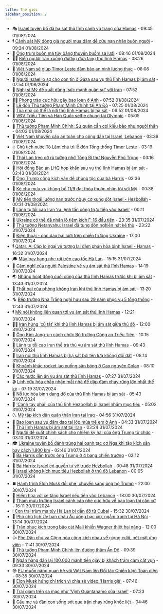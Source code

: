 ```yaml
---
title: Thế giới
sidebar_position: 2
---
```


<!-- vnexpress-the-gioi:START -->
- 🎭 [Israel tuyên bố đã hạ sát thủ lĩnh cánh vũ trang của Hamas](https://vnexpress.net/israel-tuyen-bo-da-ha-sat-thu-linh-canh-vu-trang-cua-hamas-4776664.html) - 09:45 01/08/2024
- 🕴 [Cảnh sát Mỹ đóng giả người mua dâm để cứu nạn nhân buôn người](https://vnexpress.net/canh-sat-my-dong-gia-nguoi-mua-dam-de-cuu-nan-nhan-buon-nguoi-4776478.html) - 09:24 01/08/2024
- 🤭 [Ông trùm buôn ma túy bằng thuyền buồm sa lưới](https://vnexpress.net/ong-trum-buon-ma-tuy-bang-thuyen-buom-sa-luoi-4776422.html) - 08:46 01/08/2024
- 🧑‍💻 [Biển người Iran xuống đường đưa tang thủ lĩnh Hamas](https://vnexpress.net/bien-nguoi-iran-xuong-duong-dua-tang-thu-linh-hamas-4776598.html) - 08:26 01/08/2024
- 🦏 [Việt Nam sẽ giúp Timor Leste đảm bảo an ninh lương thực](https://vnexpress.net/viet-nam-se-giup-timor-leste-dam-bao-an-ninh-luong-thuc-4776589.html) - 08:08 01/08/2024
- 🦒 [Người Israel lo sợ cho con tin ở Gaza sau vụ thủ lĩnh Hamas bị ám sát](https://vnexpress.net/nguoi-israel-lo-so-cho-con-tin-o-gaza-sau-vu-thu-linh-hamas-bi-am-sat-4776436.html) - 07:54 01/08/2024
- 🌈 [Nghị sĩ Mỹ đề xuất dùng &#39;sức mạnh quân sự&#39; với Iran](https://vnexpress.net/nghi-si-my-de-xuat-dung-suc-manh-quan-su-voi-iran-4776559.html) - 07:52 01/08/2024
- 🧑‍🏫 [Phong trào cực hữu gây bạo loạn ở Anh](https://vnexpress.net/phong-trao-cuc-huu-gay-bao-loan-o-anh-4776490.html) - 07:52 01/08/2024
- 🐲 [Lễ đón Thủ tướng Phạm Minh Chính tại Ấn Độ](https://vnexpress.net/le-don-thu-tuong-pham-minh-chinh-tai-an-do-4776569.html) - 07:25 01/08/2024
- 🦒 [Tòa nhà có thể là nơi thủ lĩnh Hamas bị hạ sát](https://vnexpress.net/toa-nha-co-the-la-noi-thu-linh-hamas-bi-ha-sat-4776494.html) - 06:52 01/08/2024
- 🐻 [VĐV Triều Tiên và Hàn Quốc selfie chung tại Olympic](https://vnexpress.net/vdv-trieu-tien-va-han-quoc-selfie-chung-tai-olympic-4776508.html) - 05:05 01/08/2024
- 🚀 [Thủ tướng Phạm Minh Chính: Sứ quán cần coi kiều bào như người thân](https://vnexpress.net/thu-tuong-pham-minh-chinh-su-quan-can-coi-kieu-bao-nhu-nguoi-than-4776331.html) - 04:03 01/08/2024
- 🥰 [Việt Nam khuyến cáo an toàn cho công dân tại Israel, Lebanon](https://vnexpress.net/viet-nam-khuyen-cao-an-toan-cho-cong-dan-tai-israel-lebanon-4776439.html) - 03:39 01/08/2024
- 🔥 [Chủ tịch nước Tô Lâm chủ trì lễ đón Tổng thống Timor Leste](https://vnexpress.net/chu-tich-nuoc-to-lam-chu-tri-le-don-tong-thong-timor-leste-4776466.html) - 03:19 01/08/2024
- 🥳 [Thái Lan treo cờ rủ tưởng nhớ Tổng Bí thư Nguyễn Phú Trọng](https://vnexpress.net/thai-lan-treo-co-ru-tuong-nho-tong-bi-thu-nguyen-phu-trong-4776414.html) - 03:16 01/08/2024
- 💼 [Hội đồng Bảo an LHQ họp khẩn sau vụ thủ lĩnh Hamas bị ám sát](https://vnexpress.net/hoi-dong-bao-an-lhq-hop-khan-sau-vu-thu-linh-hamas-bi-am-sat-4776380.html) - 02:43 01/08/2024
- 🤡 [Ông Trump công kích vấn đề chủng tộc của bà Harris](https://vnexpress.net/ong-trump-cong-kich-van-de-chung-toc-cua-ba-harris-4776366.html) - 02:36 01/08/2024
- 🌁 [Kẻ chủ mưu vụ khủng bố 11/9 đạt thỏa thuận nhận tội với Mỹ](https://vnexpress.net/ke-chu-muu-vu-khung-bo-11-9-dat-thoa-thuan-nhan-toi-voi-my-4776349.html) - 00:38 01/08/2024
- 🤩 [Mỹ tiến thoái lưỡng nan trước nguy cơ xung đột Israel - Hezbollah](https://vnexpress.net/my-tien-thoai-luong-nan-truoc-nguy-co-xung-dot-israel-hezbollah-4775973.html) - 00:31 01/08/2024
- 🎉 [Lãnh tụ tối cao Iran &#39;ra lệnh tấn công trực tiếp vào Israel&#39;](https://vnexpress.net/lanh-tu-toi-cao-iran-ra-lenh-tan-cong-truc-tiep-vao-israel-4776350.html) - 00:11 01/08/2024
- 🎉 [Ukraine có thể đã nhận lô tiêm kích F-16 đầu tiên](https://vnexpress.net/ukraine-co-the-da-nhan-lo-tiem-kich-f-16-dau-tien-4776336.html) - 23:35 31/07/2024
- 🌁 [Thủ tướng Netanyahu: Israel đã tung đòn nghiền nát kẻ thù](https://vnexpress.net/thu-tuong-netanyahu-israel-da-tung-don-nghien-nat-ke-thu-4776339.html) - 23:22 31/07/2024
- 🌊 [Điện thoại - con dao hai lưỡi trên chiến trường Ukraine](https://vnexpress.net/dien-thoai-con-dao-hai-luoi-tren-chien-truong-ukraine-4774165.html) - 17:00 31/07/2024
- 🕴 [Qatar, Ai Cập lo ngại về tương lai đàm phán hòa bình Israel - Hamas](https://vnexpress.net/qatar-ai-cap-lo-ngai-ve-tuong-lai-dam-phan-hoa-binh-israel-hamas-4776326.html) - 16:32 31/07/2024
- 🎓 [Máy bay hạng nhẹ rơi trên cao tốc Hà Lan](https://vnexpress.net/may-bay-hang-nhe-roi-tren-cao-toc-ha-lan-4776321.html) - 15:15 31/07/2024
- 🦩 [Cảm nghĩ của người Palestine về vụ ám sát thủ lĩnh Hamas](https://vnexpress.net/cam-nghi-cua-nguoi-palestine-ve-vu-am-sat-thu-linh-hamas-4776306.html) - 14:19 31/07/2024
- 🌏 [Những hoạt động cuối cùng của thủ lĩnh Hamas trước khi bị ám sát](https://vnexpress.net/nhung-hoat-dong-cuoi-cung-cua-thu-linh-hamas-truoc-khi-bi-am-sat-4776257.html) - 13:43 31/07/2024
- 🌋 [Thất bại của phòng không Iran khi thủ lĩnh Hamas bị ám sát](https://vnexpress.net/that-bai-cua-phong-khong-iran-khi-thu-linh-hamas-bi-am-sat-4776179.html) - 13:20 31/07/2024
- 🪜 [Bếp trưởng Nhà Trắng nghỉ hưu sau 29 năm phục vụ 5 tổng thống](https://vnexpress.net/bep-truong-nha-trang-nghi-huu-sau-29-nam-phuc-vu-5-tong-thong-4776171.html) - 12:43 31/07/2024
- 🕴 [Mỹ nói không liên quan tới vụ ám sát thủ lĩnh Hamas](https://vnexpress.net/my-noi-khong-lien-quan-toi-vu-am-sat-thu-linh-hamas-4776293.html) - 12:21 31/07/2024
- 🧑‍🏫 [Iran hứng &#39;cú tát&#39; khi thủ lĩnh Hamas bị ám sát giữa thủ đô](https://vnexpress.net/iran-hung-cu-tat-khi-thu-linh-hamas-bi-am-sat-giua-thu-do-4776204.html) - 12:00 31/07/2024
- 🌮 [Ông Kim Jong-un cách chức Bộ trưởng Công an Triều Tiên](https://vnexpress.net/ong-kim-jong-un-cach-chuc-bo-truong-cong-an-trieu-tien-4776230.html) - 10:15 31/07/2024
- 🚦 [Lãnh tụ tối cao Iran thề trả thù vụ ám sát thủ lĩnh Hamas](https://vnexpress.net/lanh-tu-toi-cao-iran-the-tra-thu-vu-am-sat-thu-linh-hamas-4776250.html) - 09:43 31/07/2024
- 💫 [Iran nói thủ lĩnh Hamas bị hạ sát bởi tên lửa không đối đất](https://vnexpress.net/iran-noi-thu-linh-hamas-bi-ha-sat-boi-ten-lua-khong-doi-dat-4776159.html) - 08:14 31/07/2024
- 🤡 [Khoảnh khắc rocket lao xuống sân bóng ở Cao nguyên Golan](https://vnexpress.net/khoanh-khac-rocket-lao-xuong-san-bong-o-cao-nguyen-golan-4776008.html) - 08:10 31/07/2024
- 🦣 [Các nước lên án vụ ám sát thủ lĩnh Hamas](https://vnexpress.net/cac-nuoc-len-an-vu-am-sat-thu-linh-hamas-4776089.html) - 07:27 31/07/2024
- 🎬 [Lính cứu hỏa chấp nhận mất nhà để dập đám cháy rừng lớn nhất thế kỷ](https://vnexpress.net/linh-cuu-hoa-chap-nhan-mat-nha-de-dap-dam-chay-rung-lon-nhat-the-ky-4775972.html) - 07:19 31/07/2024
- 🎉 [Nỗ lực hòa bình dang dở của thủ lĩnh Hamas bị ám sát](https://vnexpress.net/no-luc-hoa-binh-dang-do-cua-thu-linh-hamas-bi-am-sat-4776090.html) - 05:43 31/07/2024
- 🎡 [&#39;Cánh tay phải&#39; của thủ lĩnh Hezbollah bị Israel nhắm mục tiêu](https://vnexpress.net/canh-tay-phai-cua-thu-linh-hezbollah-bi-israel-nham-muc-tieu-4776009.html) - 05:02 31/07/2024
- 🌜 [Mỹ tập kích dân quân thân Iran tại Iraq](https://vnexpress.net/my-tap-kich-dan-quan-than-iran-tai-iraq-4776086.html) - 04:56 31/07/2024
- 🎡 [Bạo loạn sau vụ đâm dao tại lớp múa trẻ em ở Anh](https://vnexpress.net/bao-loan-sau-vu-dam-dao-tai-lop-mua-tre-em-o-anh-4775975.html) - 04:33 31/07/2024
- 🤗 [Thủ lĩnh Hamas bị ám sát tại Iran](https://vnexpress.net/thu-linh-hamas-bi-am-sat-tai-iran-4776046-tong-thuat.html) - 03:24 31/07/2024
- 🦩 [Người đề xuất chính sách cho nhiệm kỳ hai của ông Trump từ chức](https://vnexpress.net/nguoi-de-xuat-chinh-sach-cho-nhiem-ky-hai-cua-ong-trump-tu-chuc-4775993.html) - 03:10 31/07/2024
- 🎓 [Ukraine tuyên bố đánh trúng hai oanh tạc cơ Nga khi tập kích sân bay cách 1.800 km](https://vnexpress.net/ukraine-tuyen-bo-danh-trung-hai-oanh-tac-co-nga-khi-tap-kich-san-bay-cach-1-800-km-4775966.html) - 02:46 31/07/2024
- 🌁 [Bà Harris dẫn trước ông Trump ở 4 bang chiến trường](https://vnexpress.net/ba-harris-dan-truoc-ong-trump-o-4-bang-chien-truong-4775959.html) - 02:12 31/07/2024
- 🤩 [Bà Harris: Israel có quyền tự vệ trước Hezbollah](https://vnexpress.net/ba-harris-israel-co-quyen-tu-ve-truoc-hezbollah-4775939.html) - 00:48 31/07/2024
- 👹 [Israel không kích mục tiêu Hezbollah ở thủ đô Lebanon](https://vnexpress.net/israel-khong-kich-muc-tieu-hezbollah-o-thu-do-lebanon-4775942.html) - 00:05 31/07/2024
- ⛽️ [Hành trình Elon Musk đổi phe, chuyển sang ủng hộ Trump](https://vnexpress.net/hanh-trinh-elon-musk-doi-phe-chuyen-sang-ung-ho-trump-4775462.html) - 22:00 30/07/2024
- 🚀 [Hiểm họa với xe tăng Israel nếu tiến vào Lebanon](https://vnexpress.net/hiem-hoa-voi-xe-tang-israel-neu-tien-vao-lebanon-4774119.html) - 18:00 30/07/2024
- 🎡 [Tham mưu trưởng Israel cảnh cáo phe cực hữu về bạo loạn tại căn cứ](https://vnexpress.net/tham-muu-truong-israel-canh-cao-phe-cuc-huu-ve-bao-loan-tai-can-cu-4775767.html) - 16:11 30/07/2024
- 🕯 [Con trai trùm ma túy Hà Lan bị dẫn độ từ Dubai](https://vnexpress.net/con-trai-trum-ma-tuy-ha-lan-bi-dan-do-tu-dubai-4775769.html) - 15:32 30/07/2024
- 🐻 [Phó chủ tịch Ủy ban châu Âu uống bạc xỉu, ngắm tranh tại Hà Nội](https://vnexpress.net/pho-chu-tich-uy-ban-chau-au-uong-bac-xiu-ngam-tranh-tai-ha-noi-4775885.html) - 13:14 30/07/2024
- 🚦 [Trận phục kích trong bão cát Mali khiến Wagner thiệt hại nặng](https://vnexpress.net/tran-phuc-kich-trong-bao-cat-mali-khien-wagner-thiet-hai-nang-4775704.html) - 12:00 30/07/2024
- 👍 [Phe Dân chủ và Cộng hòa công kích nhau về giọng cười, nét mặt ứng viên](https://vnexpress.net/phe-dan-chu-va-cong-hoa-cong-kich-nhau-ve-giong-cuoi-net-mat-ung-vien-4775676.html) - 11:41 30/07/2024
- 🚀 [Thủ tướng Phạm Minh Chính lên đường thăm Ấn Độ](https://vnexpress.net/thu-tuong-pham-minh-chinh-len-duong-tham-an-do-4775743.html) - 09:39 30/07/2024
- 🌮 [Ngân hàng dán lại 100.000 mảnh tiền giấy bị khách trầm cảm cắt vụn](https://vnexpress.net/ngan-hang-dan-lai-100-000-manh-tien-giay-bi-khach-tram-cam-cat-vun-4775740.html) - 09:33 30/07/2024
- 😎 [EU muốn nâng quan hệ với Việt Nam lên Đối tác Chiến lược Toàn diện](https://vnexpress.net/eu-muon-nang-quan-he-voi-viet-nam-len-doi-tac-chien-luoc-toan-dien-4775735.html) - 08:35 30/07/2024
- 🐲 [Elon Musk hứng chỉ trích vì chia sẻ video &#39;Harris giả&#39;](https://vnexpress.net/elon-musk-hung-chi-trich-vi-chia-se-video-harris-gia-4775571.html) - 07:46 30/07/2024
- 💫 [Trại giam trên sa mạc như &#39;Vịnh Guantanamo của Israel&#39;](https://vnexpress.net/trai-giam-tren-sa-mac-nhu-vinh-guantanamo-cua-israel-4775474.html) - 07:23 30/07/2024
- 👀 [Gấu mẹ và đàn con sống sót qua trận cháy rừng khốc liệt](https://vnexpress.net/gau-me-va-dan-con-song-sot-qua-tran-chay-rung-khoc-liet-4775572.html) - 04:46 30/07/2024<!-- vnexpress-the-gioi:END -->
